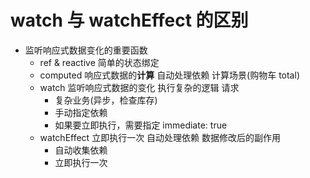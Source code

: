 # watch 与 watchEffect 的区别

- 监听响应式数据变化的重要函数
  - ref & reactive 简单的状态绑定
  - computed 响应式数据的**计算**  自动处理依赖
    计算场景(购物车 total)
  - watch 监听响应式数据的变化 执行复杂的逻辑 请求
    - 复杂业务(异步，检查库存)
    - 手动指定依赖
    - 如果要立即执行，需要指定 immediate: true
  - watchEffect 立即执行一次 自动处理依赖 数据修改后的副作用
    - 自动收集依赖
    - 立即执行一次